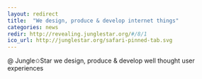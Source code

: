 ```yaml
---
layout: redirect
title:  "We design, produce & develop internet things"
categories: news
redir: http://revealing.junglestar.org/#/8/1
ico_url: http://junglestar.org/safari-pinned-tab.svg
---
```


@ Jungle✩Star we design, produce & develop well thought user experiences
